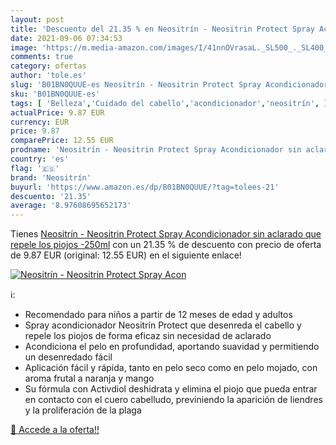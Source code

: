 ```yaml
---
layout: post
title: 'Descuento del 21.35 % en Neositrín - Neositrin Protect Spray Acon'
date: 2021-09-06 07:34:53
image: 'https://m.media-amazon.com/images/I/41nnOVrasaL._SL500_._SL400_.jpg'
comments: true
category: ofertas
author: 'tole.es'
slug: 'B01BN0QUUE-es Neositrín - Neositrin Protect Spray Acondicionador sin...'
sku: 'B01BN0QUUE-es'
tags: [ 'Belleza','Cuidado del cabello','acondicionador','neositrín', ]
actualPrice: 9.87 EUR
currency: EUR
price: 9.87
comparePrice: 12.55 EUR
prodname: 'Neositrín - Neositrin Protect Spray Acondicionador sin aclarado que repele los piojos -250ml'
country: 'es'
flag: '🇪🇸'
brand: 'Neositrín'
buyurl: 'https://www.amazon.es/dp/B01BN0QUUE/?tag=tolees-21'
descuento: '21.35'
average: '8.97608695652173'
---
```


Tienes [Neositrín - Neositrin Protect Spray Acondicionador sin aclarado que repele los piojos -250ml](https://www.amazon.es/dp/B01BN0QUUE/?tag=tolees-21) con un 21.35 % de descuento con precio de oferta de 9.87 EUR (original: 12.55 EUR) en el siguiente enlace!

[![Neositrín - Neositrin Protect Spray Acon](https://m.media-amazon.com/images/I/41nnOVrasaL._SL500_._SL400_.jpg)](https://www.amazon.es/dp/B01BN0QUUE/?tag=tolees-21)

ℹ️:

- Recomendado para niños a partir de 12 meses de edad y adultos
- Spray acondicionador Neositrín Protect que desenreda el cabello y repele los piojos de forma eficaz sin necesidad de aclarado
- Acondiciona el pelo en profundidad, aportando suavidad y permitiendo un desenredado fácil
- Aplicación fácil y rápida, tanto en pelo seco como en pelo mojado, con aroma frutal a naranja y mango
- Su fórmula con Activdiol deshidrata y elimina el piojo que pueda entrar en contacto con el cuero cabelludo, previniendo la aparición de liendres y la proliferación de la plaga

[🛒 Accede a la oferta!!](https://www.amazon.es/dp/B01BN0QUUE/?tag=tolees-21)
